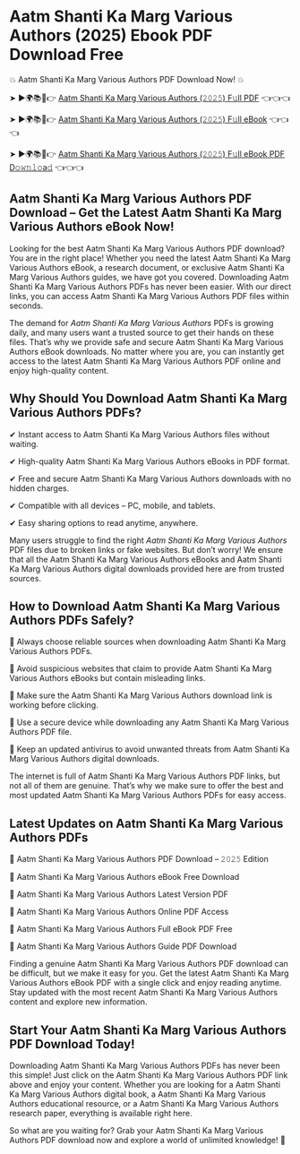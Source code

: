 # Aatm Shanti Ka Marg Various Authors (2025) Ebook PDF Download Free

💥 Aatm Shanti Ka Marg Various Authors PDF Download Now! 💥

➤ ►🌍📚📱👉 [Aatm Shanti Ka Marg Various Authors (𝟸𝟶𝟸𝟻) F𝚞ll PDF](https://getpdf.xyz/aatm-shanti-ka-marg-various-authors) 👈👈👈


➤ ►🌍📚📱👉 [Aatm Shanti Ka Marg Various Authors (𝟸𝟶𝟸𝟻) F𝚞ll eBook](https://getpdf.xyz/aatm-shanti-ka-marg-various-authors) 👈👈👈


➤ ►🌍📚📱👉 [Aatm Shanti Ka Marg Various Authors (𝟸𝟶𝟸𝟻) F𝚞ll eBook PDF D𝚘𝚠𝚗𝚕𝚘a𝚍](https://getpdf.xyz/aatm-shanti-ka-marg-various-authors) 👈👈👈


## Aatm Shanti Ka Marg Various Authors PDF Download – Get the Latest Aatm Shanti Ka Marg Various Authors eBook Now!

Looking for the best Aatm Shanti Ka Marg Various Authors PDF download? You are in the right place! Whether you need the latest Aatm Shanti Ka Marg Various Authors eBook, a research document, or exclusive Aatm Shanti Ka Marg Various Authors guides, we have got you covered. Downloading Aatm Shanti Ka Marg Various Authors PDFs has never been easier. With our direct links, you can access Aatm Shanti Ka Marg Various Authors PDF files within seconds.

The demand for *Aatm Shanti Ka Marg Various Authors* PDFs is growing daily, and many users want a trusted source to get their hands on these files. That’s why we provide safe and secure Aatm Shanti Ka Marg Various Authors eBook downloads. No matter where you are, you can instantly get access to the latest Aatm Shanti Ka Marg Various Authors PDF online and enjoy high-quality content.

## Why Should You Download Aatm Shanti Ka Marg Various Authors PDFs?

✔ Instant access to Aatm Shanti Ka Marg Various Authors files without waiting.

✔ High-quality Aatm Shanti Ka Marg Various Authors eBooks in PDF format.

✔ Free and secure Aatm Shanti Ka Marg Various Authors downloads with no hidden charges.

✔ Compatible with all devices – PC, mobile, and tablets.

✔ Easy sharing options to read anytime, anywhere.

Many users struggle to find the right *Aatm Shanti Ka Marg Various Authors* PDF files due to broken links or fake websites. But don’t worry! We ensure that all the Aatm Shanti Ka Marg Various Authors eBooks and Aatm Shanti Ka Marg Various Authors digital downloads provided here are from trusted sources.

## How to Download Aatm Shanti Ka Marg Various Authors PDFs Safely?

📌 Always choose reliable sources when downloading Aatm Shanti Ka Marg Various Authors PDFs.

📌 Avoid suspicious websites that claim to provide Aatm Shanti Ka Marg Various Authors eBooks but contain misleading links.

📌 Make sure the Aatm Shanti Ka Marg Various Authors download link is working before clicking.

📌 Use a secure device while downloading any Aatm Shanti Ka Marg Various Authors PDF file.

📌 Keep an updated antivirus to avoid unwanted threats from Aatm Shanti Ka Marg Various Authors digital downloads.

The internet is full of Aatm Shanti Ka Marg Various Authors PDF links, but not all of them are genuine. That’s why we make sure to offer the best and most updated Aatm Shanti Ka Marg Various Authors PDFs for easy access.

## Latest Updates on Aatm Shanti Ka Marg Various Authors PDFs

🔹 Aatm Shanti Ka Marg Various Authors PDF Download – 𝟸𝟶𝟸𝟻 Edition

🔹 Aatm Shanti Ka Marg Various Authors eBook Free Download

🔹 Aatm Shanti Ka Marg Various Authors Latest Version PDF

🔹 Aatm Shanti Ka Marg Various Authors Online PDF Access

🔹 Aatm Shanti Ka Marg Various Authors Full eBook PDF Free

🔹 Aatm Shanti Ka Marg Various Authors Guide PDF Download

Finding a genuine Aatm Shanti Ka Marg Various Authors PDF download can be difficult, but we make it easy for you. Get the latest Aatm Shanti Ka Marg Various Authors eBook PDF with a single click and enjoy reading anytime. Stay updated with the most recent Aatm Shanti Ka Marg Various Authors content and explore new information.

## Start Your Aatm Shanti Ka Marg Various Authors PDF Download Today!

Downloading Aatm Shanti Ka Marg Various Authors PDFs has never been this simple! Just click on the Aatm Shanti Ka Marg Various Authors PDF link above and enjoy your content. Whether you are looking for a Aatm Shanti Ka Marg Various Authors digital book, a Aatm Shanti Ka Marg Various Authors educational resource, or a Aatm Shanti Ka Marg Various Authors research paper, everything is available right here.

So what are you waiting for? Grab your Aatm Shanti Ka Marg Various Authors PDF download now and explore a world of unlimited knowledge! 🚀